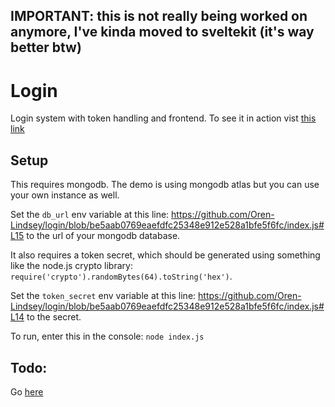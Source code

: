 ## IMPORTANT: this is not really being worked on anymore, I've kinda moved to sveltekit (it's way better btw)
# Login
Login system with token handling and frontend. To see it in action vist [this link](https://login.s40.repl.co)

## Setup
This requires mongodb. The demo is using mongodb atlas but you can use your own instance as well.

Set the `db_url` env variable at this line: https://github.com/Oren-Lindsey/login/blob/be5aab0769eaefdfc25348e912e528a1bfe5f6fc/index.js#L15 to the url of your mongodb database.

It also requires a token secret, which should be generated using something like the node.js crypto library:
`require('crypto').randomBytes(64).toString('hex')`.

Set the `token_secret` env variable at this line:
https://github.com/Oren-Lindsey/login/blob/be5aab0769eaefdfc25348e912e528a1bfe5f6fc/index.js#L14
to the secret.

To run, enter this in the console: `node index.js`

## Todo:
Go [here](https://github.com/Oren-Lindsey/login/projects/1)

